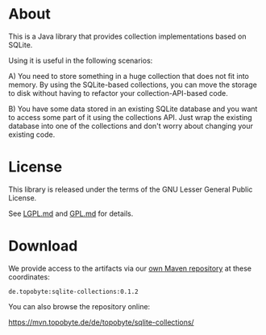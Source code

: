 # About

This is a Java library that provides collection implementations based on SQLite.

Using it is useful in the following scenarios:

A) You need to store something in a huge collection that does not fit into
memory. By using the SQLite-based collections, you can move the storage to disk
without having to refactor your collection-API-based code.

B) You have some data stored in an existing SQLite database and you want to
access some part of it using the collections API. Just wrap the existing
database into one of the collections and don't worry about changing your
existing code.

# License

This library is released under the terms of the GNU Lesser General Public
License.

See [LGPL.md](LGPL.md) and [GPL.md](GPL.md) for details.

# Download

We provide access to the artifacts via our
[own Maven repository](https://mvn.topobyte.de) at these coordinates:

    de.topobyte:sqlite-collections:0.1.2

You can also browse the repository online:

<https://mvn.topobyte.de/de/topobyte/sqlite-collections/>

